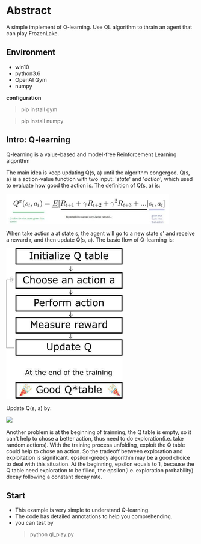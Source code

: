 # Abstract
A simple implement of Q-learning. Use QL algorithm to thrain an agent that can play FrozenLake.

## Environment
* win10
* python3.6
* OpenAI Gym
* numpy
  
**configuration**
> pip install gym

> pip install numpy

## Intro: Q-learning
Q-learning is a value-based and model-free Reinforcement Learning algorithm

The main idea is keep updating Q(s, a) until the algorithm congerged. Q(s, a) is a action-value function with two input: '*state*' and '*action*', which used to evaluate how good the action is. The definition of Q(s, a) is:

<img src='./img/a-vfunc.jpg' height = 80>

When take action a at state s, the agent will go to a new state s' and receive a reward r, and then update Q(s, a). The basic flow of Q-learning is:

<img src='./img/flow_of_ql.jpg' height = 400>

Update Q(s, a) by:

![](https://latex.codecogs.com/gif.latex?Q\left&space;(&space;s,&space;a&space;\right&space;)=&space;Q\left&space;(&space;s,&space;a&space;\right&space;)&plus;\alpha&space;\left&space;[&space;r&plus;\gamma&space;argmax_{a'}&space;Q\left&space;(&space;s',&space;a'&space;\right&space;)-Q\left&space;(&space;s,&space;a&space;\right&space;)\right&space;])

Another problem is at the beginning of trainning, the Q table is empty, so it can't help to chose a better action, thus need to do exploration(i.e. take random actions). With the training process unfolding, exploit the Q table could help to chose an action. So the tradeoff between exploration and exploitation is significant. epsilon-greedy algorithm may be a good choice to deal with this situation. At the beginning, epsilon equals to 1, because the Q table need exploration to be filled, the epsilon(i.e. exploration probability) decay following a constant decay rate.

## Start
* This example is very simple to understand Q-learning.
* The code has detailed annotations to help you comprehending.
* you can test by
  > python ql_play.py